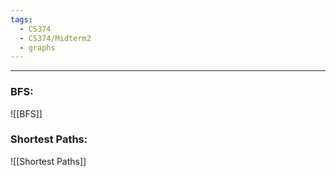 ```yaml
---
tags:
  - CS374
  - CS374/Midterm2
  - graphs
---
```

---
### BFS:
![[BFS]]

### Shortest Paths:
![[Shortest Paths]]
